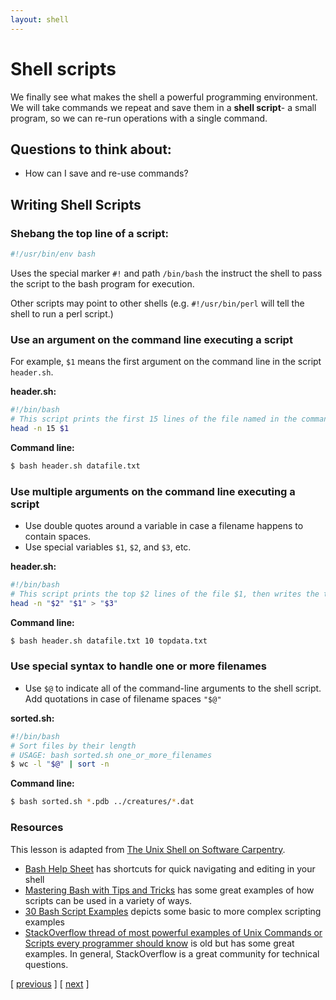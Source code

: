 ```yaml
---
layout: shell
---
```


# Shell scripts
We finally see what makes the shell a powerful programming environment.  
We will take commands we repeat and save them in a **shell script**- a small program, so we can re-run operations with a single command.

## Questions to think about:
- How can I save and re-use commands?

## Writing Shell Scripts
### Shebang the top line of a script:
```bash
#!/usr/bin/env bash
```
Uses the special marker `#!` and path `/bin/bash` the instruct the shell to pass the script to the bash program for execution.  

Other scripts may point to other shells (e.g. `#!/usr/bin/perl` will tell the shell to run a perl script.) 

### Use an argument on the command line executing a script
For example, `$1` means the first argument on the command line in the script `header.sh`.

**header.sh:**
```bash
#!/bin/bash
# This script prints the first 15 lines of the file named in the command line (datafile.txt)
head -n 15 $1 
```
**Command line:**
```bash
$ bash header.sh datafile.txt
```

### Use multiple arguments on the command line executing a script
- Use double quotes around a variable in case a filename happens to contain spaces.
- Use special variables `$1`, `$2`, and `$3`, etc.
  
**header.sh:**
```bash
#!/bin/bash
# This script prints the top $2 lines of the file $1, then writes the top lines to file $3
head -n "$2" "$1" > "$3" 
```
**Command line:**
```bash
$ bash header.sh datafile.txt 10 topdata.txt
```

### Use special syntax to handle one or more filenames
- Use `$@` to indicate all of the command-line arguments to the shell script.  Add quotations in case of filename spaces `"$@"`
  
**sorted.sh:**
```bash
#!/bin/bash
# Sort files by their length
# USAGE: bash sorted.sh one_or_more_filenames
$ wc -l "$@" | sort -n
```
**Command line:**
```bash
$ bash sorted.sh *.pdb ../creatures/*.dat
```

### Resources
This lesson is adapted from [The Unix Shell on Software Carpentry](http://swcarpentry.github.io/shell-novice/).
- [Bash Help Sheet](https://www.shell-tips.com/sheets/bash-help-sheet.pdf) has shortcuts for quick navigating and editing in your shell
- [Mastering Bash with Tips and Tricks](https://www.shell-tips.com/shell/) has some great examples of how scripts can be used in a variety of ways.
- [30 Bash Script Examples](https://linuxhint.com/30_bash_script_examples/) depicts some basic to more complex scripting examples
- [StackOverflow thread of most powerful examples of Unix Commands or Scripts every programmer should know](https://stackoverflow.com/questions/1102986/most-powerful-examples-of-unix-commands-or-scripts-every-programmer-should-know) is old but has some great examples.  In general, StackOverflow is a great community for technical questions.

<span class="lesson">
    [&nbsp;<a href="/shell/loops">previous</a>&nbsp;]
    [&nbsp;<a href="/shell/search-find">next</a>&nbsp;]   
</span>

